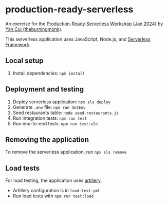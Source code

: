 # production-ready-serverless

An exercise for the [Production-Ready Serverless Workshop (Jan 2024)](https://productionreadyserverless.com/) by [Yan Cui (theburningmonk)](https://theburningmonk.com/).

This serverless application uses JavaScript, Node.js, and [Serverless Framework](https://www.serverless.com/).

## Local setup

1. Install dependencies: `npm install`

## Deployment and testing

1. Deploy serverless application: `npx sls deploy`
2. Generate `.env` file: `npm run dotEnv`
3. Seed restaurants table: `node seed-restaurants.js`
4. Run integration tests: `npm run test`
5. Run end-to-end tests: `npm run test:e2e`

## Removing the application

To remove the serverless application, run `npx sls remove`

## Load tests

For load testing, the application uses [artillery](https://www.artillery.io/).

- Artillery configuration is in `load-test.yml`
- Run load tests with `npm run test:load`
